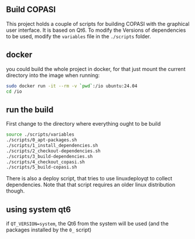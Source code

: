 ## Build COPASI
This project holds a couple of scripts for building COPASI with the graphical user interface. 
It is based on Qt6. To modify the Versions of dependencies to be used, modify the `variables` file
in the `./scripts` folder.

## docker
you could build the whole project in docker, for that just mount the current directory into the image when running: 

```bash
sudo docker run -it --rm -v `pwd`:/io ubuntu:24.04
cd /io
```

## run the build
First change to the directory where everything ought to be build

```bash
source ./scripts/variables 
./scripts/0_apt-packages.sh  
./scripts/1_install_dependencies.sh  
./scripts/2_checkout-dependencies.sh  
./scripts/3_build-dependencies.sh  
./scripts/4_checkout_copasi.sh  
./scripts/5_build-copasi.sh 
```

There is also a deploy script, that tries to use linuxdeployqt to collect dependencies. Note that that script requires an older linux distribution though. 


## using system qt6
if  `QT_VERSION=system`, the Qt6 from the system will be used (and the packages installed by the `0_` script)
